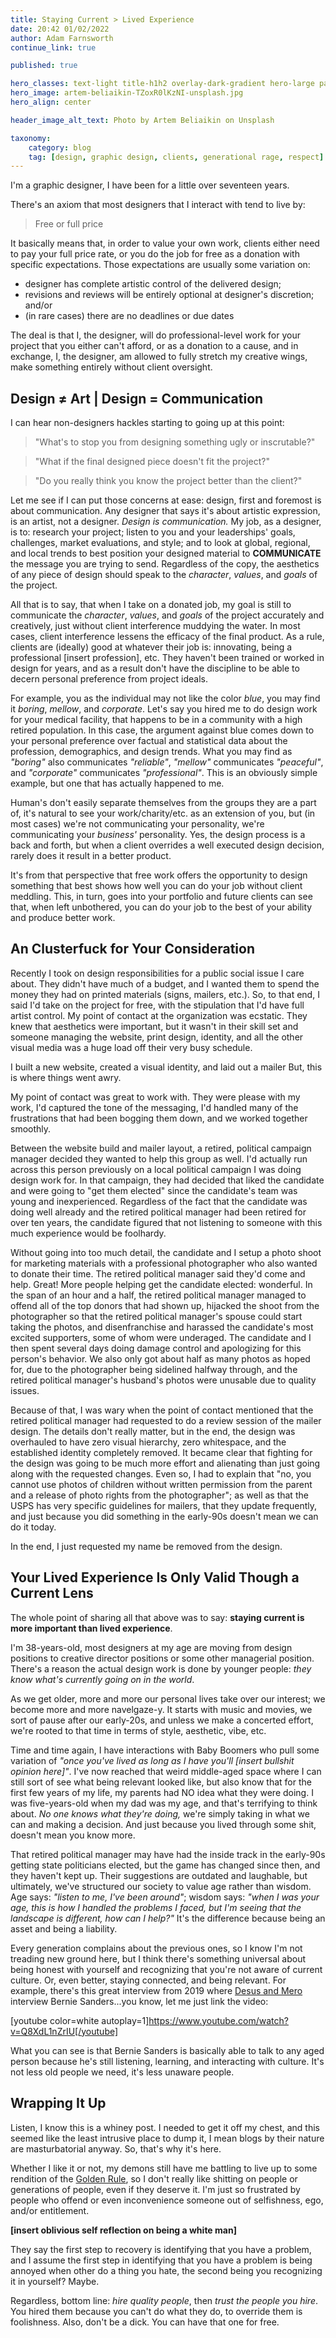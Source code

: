 ```yaml
---
title: Staying Current > Lived Experience
date: 20:42 01/02/2022
author: Adam Farnsworth
continue_link: true

published: true

hero_classes: text-light title-h1h2 overlay-dark-gradient hero-large parallax
hero_image: artem-beliaikin-TZoxR0lKzNI-unsplash.jpg
hero_align: center

header_image_alt_text: Photo by Artem Beliaikin on Unsplash

taxonomy:
    category: blog
    tag: [design, graphic design, clients, generational rage, respect]
---
```


I'm a graphic designer, I have been for a little over seventeen years.

There's an axiom that most designers that I interact with tend to live by:

> Free or full price

It basically means that, in order to value your own work, clients either need to pay your full price rate, or you do the job for free as a donation with specific expectations. Those expectations are usually some variation on:

- designer has complete artistic control of the delivered design;
- revisions and reviews will be entirely optional at designer's discretion; and/or
- (in rare cases) there are no deadlines or due dates

The deal is that I, the designer, will do professional-level work for your project that you either can't afford, or as a donation to a cause, and in exchange, I, the designer, am allowed to fully stretch my creative wings, make something entirely without client oversight.

## Design ≠ Art | Design = Communication

I can hear non-designers hackles starting to going up at this point:

> "What's to stop you from designing something ugly or inscrutable?"

> "What if the final designed piece doesn't fit the project?"

> "Do you really think you know the project better than the client?"

Let me see if I can put those concerns at ease: design, first and foremost is about communication. Any designer that says it's about artistic expression, is an artist, not a designer. *Design is communication.* My job, as a designer, is to: research your project; listen to you and your leaderships' goals, challenges, market evaluations, and style; and to look at global, regional, and local trends to best position your designed material to **COMMUNICATE** the message you are trying to send. Regardless of the copy, the aesthetics of any piece of design should speak to the *character*, *values*, and *goals* of the project.

All that is to say, that when I take on a donated job, my goal is still to communicate the *character*, *values*, and *goals* of the project accurately and creatively, just without client interference muddying the water. In most cases, client interference lessens the efficacy of the final product. As a rule, clients are (ideally) good at whatever their job is: innovating, being a professional [insert profession], etc. They haven't been trained or worked in design for years, and as a result don't have the discipline to be able to decern personal preference from project ideals.

For example, you as the individual may not like the color *blue*, you may find it *boring*, *mellow*, and *corporate*. Let's say you hired me to do design work for your medical facility, that happens to be in a community with a high retired population. In this case, the argument against blue comes down to your personal preference over factual and statistical data about the profession, demographics, and design trends. What you may find as *"boring"* also communicates *"reliable"*, *"mellow"* communicates *"peaceful"*, and *"corporate"* communicates *"professional"*. This is an obviously simple example, but one that has actually happened to me.

Human's don't easily separate themselves from the groups they are a part of, it's natural to see your work/charity/etc. as an extension of you, but (in most cases) we're not communicating your personality, we're communicating your *business'* personality. Yes, the design process is a back and forth, but when a client overrides a well executed design decision, rarely does it result in a better product.

It's from that perspective that free work offers the opportunity to design something that best shows how well you can do your job without client meddling. This, in turn, goes into your portfolio and future clients can see that, when left unbothered, you can do your job to the best of your ability and produce better work.

## An Clusterfuck for Your Consideration

Recently I took on design responsibilities for a public social issue I care about. They didn't have much of a budget, and I wanted them to spend the money they had on printed materials (signs, mailers, etc.). So, to that end, I said I'd take on the project for free, with the stipulation that I'd have full artist control. My point of contact at the organization was ecstatic. They knew that aesthetics were important, but it wasn't in their skill set and someone managing the website, print design, identity, and all the other visual media was a huge load off their very busy schedule.

I built a new website, created a visual identity, and laid out a mailer But, this is where things went awry.

My point of contact was great to work with. They were please with my work, I'd captured the tone of the messaging, I'd handled many of the frustrations that had been bogging them down, and we worked together smoothly.

Between the website build and mailer layout, a retired, political campaign manager decided they wanted to help this group as well. I'd actually run across this person previously on a local political campaign I was doing design work for. In that campaign, they had decided that liked the candidate and were going to "get them elected" since the candidate's team was young and inexperienced. Regardless of the fact that the candidate was doing well already and the retired political manager had been retired for over ten years, the candidate figured that not listening to someone with this much experience would be foolhardy.

Without going into too much detail, the candidate and I setup a photo shoot for marketing materials with a professional photographer who also wanted to donate their time. The retired political manager said they'd come and help. Great! More people helping get the candidate elected: wonderful. In the span of an hour and a half, the retired political manager managed to offend all of the top donors that had shown up, hijacked the shoot from the photographer so that the retired political manager's spouse could start taking the photos, and disenfranchise and harassed the candidate's most excited supporters, some of whom were underaged. The candidate and I then spent several days doing damage control and apologizing for this person's behavior. We also only got about half as many photos as hoped for, due to the photographer being sidelined halfway through, and the retired political manager's husband's photos were unusable due to quality issues.

Because of that, I was wary when the point of contact mentioned that the retired political manager had requested to do a review session of the mailer design. The details don't really matter, but in the end, the design was overhauled to have zero visual hierarchy, zero whitespace, and the established identity completely removed. It became clear that fighting for the design was going to be much more effort and alienating than just going along with the requested changes. Even so, I had to explain that "no, you cannot use photos of children without written permission from the parent and a release of photo rights from the photographer"; as well as that the USPS has very specific guidelines for mailers, that they update frequently, and just because you did something in the early-90s doesn't mean we can do it today.

In the end, I just requested my name be removed from the design.

## Your Lived Experience Is Only Valid Though a Current Lens

The whole point of sharing all that above was to say: **staying current is more important than lived experience**.

I'm 38-years-old, most designers at my age are moving from design positions to creative director positions or some other managerial position. There's a reason the actual design work is done by younger people: _they know what's currently going on in the world_.

As we get older, more and more our personal lives take over our interest; we become more and more navelgaze-y. It starts with music and movies, we sort of pause after our early-20s, and unless we make a concerted effort, we're rooted to that time in terms of style, aesthetic, vibe, etc.

Time and time again, I have interactions with Baby Boomers who pull some variation of *"once you've lived as long as I have you'll [insert bullshit opinion here]"*. I've now reached that weird middle-aged space where I can still sort of see what being relevant looked like, but also know that for the first few years of my life, my parents had NO idea what they were doing. I was five-years-old when my dad was my age, and that's terrifying to think about. *No one knows what they're doing,* we're simply taking in what we can and making a decision. And just because you lived through some shit, doesn't mean you know more.

That retired political manager may have had the inside track in the early-90s getting state politicians elected, but the game has changed since then, and they haven't kept up. Their suggestions are outdated and laughable, but ultimately, we've structured our society to value age rather than wisdom. Age says: *"listen to me, I've been around"*; wisdom says: *"when I was your age, this is how I handled the problems I faced, but I'm seeing that the landscape is different, how can I help?"* It's the difference because being an asset and being a liability.

Every generation complains about the previous ones, so I know I'm not treading new ground here, but I think there's something universal about being honest with yourself and recognizing that you're not aware of current culture. Or, even better, staying connected, and being relevant. For example, there's this great interview from 2019 where [Desus and Mero](https://en.wikipedia.org/wiki/Desus_%26_Mero_(2019_TV_series)) interview Bernie Sanders...you know, let me just link the video:

[youtube color=white autoplay=1]https://www.youtube.com/watch?v=Q8XdL1nZrIU[/youtube]

What you can see is that Bernie Sanders is basically able to talk to any aged person because he's still listening, learning, and interacting with culture. It's not less old people we need, it's less unaware people.

## Wrapping It Up

Listen, I know this is a whiney post. I needed to get it off my chest, and this seemed like the least intrusive place to dump it, I mean blogs by their nature are masturbatorial anyway. So, that's why it's here.

Whether I like it or not, my demons still have me battling to live up to some rendition of the [Golden Rule](https://en.wikipedia.org/wiki/Golden_Rule), so I don't really like shitting on people or generations of people, even if they deserve it. I'm just so frustrated by people who offend or even inconvenience someone out of selfishness, ego, and/or entitlement.

**[insert oblivious self reflection on being a white man]**

They say the first step to recovery is identifying that you have a problem, and I assume the first step in identifying that you have a problem is being annoyed when other do a thing you hate, the second being you recognizing it in yourself? Maybe.

Regardless, bottom line: *hire quality people*, then *trust the people you hire*. You hired them because you can't do what they do, to override them is foolishness. Also, don't be a dick. You can have that one for free.